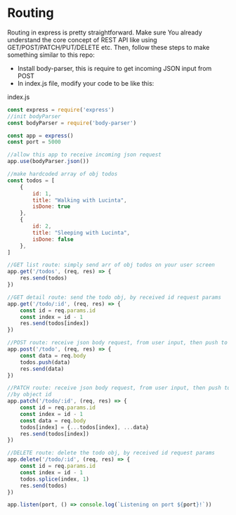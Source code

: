 # Routing

Routing in express is pretty straightforward. Make sure You already understand the core concept of REST API like using GET/POST/PATCH/PUT/DELETE etc. Then, follow these steps to make something similar to this repo:

- Install body-parser, this is require to get incoming JSON input from POST
- In index.js file, modify your code to be like this:

index.js
```javascript
const express = require('express')
//init bodyParser
const bodyParser = require('body-parser')

const app = express()
const port = 5000

//allow this app to receive incoming json request
app.use(bodyParser.json())

//make hardcoded array of obj todos
const todos = [
    {
        id: 1,
        title: "Walking with Lucinta",
        isDone: true
    },
    {
        id: 2,
        title: "Sleeping with Lucinta",
        isDone: false
    },
]

//GET list route: simply send arr of obj todos on your user screen
app.get('/todos', (req, res) => {
    res.send(todos)
})

//GET detail route: send the todo obj, by received id request params
app.get('/todo/:id', (req, res) => {
    const id = req.params.id
    const index = id - 1    
    res.send(todos[index])
})

//POST route: receive json body request, from user input, then push to todos array
app.post('/todo', (req, res) => {
    const data = req.body
    todos.push(data)
    res.send(data)
})

//PATCH route: receive json body request, from user input, then push to todos array
//by object id
app.patch('/todo/:id', (req, res) => {
    const id = req.params.id
    const index = id - 1 
    const data = req.body    
    todos[index] = {...todos[index], ...data}
    res.send(todos[index])
})

//DELETE route: delete the todo obj, by received id request params
app.delete('/todo/:id', (req, res) => {
    const id = req.params.id
    const index = id - 1        
    todos.splice(index, 1)
    res.send(todos)
})

app.listen(port, () => console.log(`Listening on port ${port}!`))
```